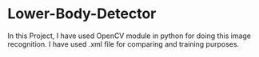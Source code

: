 # Lower-Body-Detector
In this Project, I have used OpenCV module in python for doing this image recognition. I have used .xml file for comparing and training purposes.
